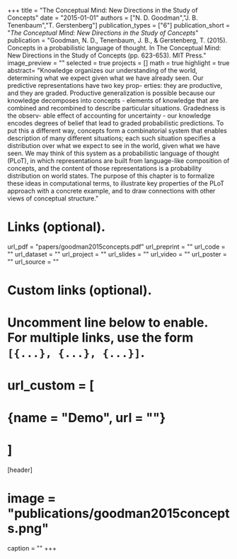 +++
title = "The Conceptual Mind: New Directions in the Study of Concepts"
date = "2015-01-01"
authors = ["N. D. Goodman","J. B. Tenenbaum","T. Gerstenberg"]
publication_types = ["6"]
publication_short = "_The Conceptual Mind: New Directions in the Study of Concepts_"
publication = "Goodman, N. D., Tenenbaum, J. B., & Gerstenberg, T. (2015). Concepts in a probabilistic language of thought. In The Conceptual Mind: New Directions in the Study of Concepts (pp. 623-653). MIT Press."
image_preview = ""
selected = true
projects = []
math = true
highlight = true
abstract= "Knowledge organizes our understanding of the world, determining what we expect given what we have already seen. Our predictive representations have two key prop- erties: they are productive, and they are graded. Productive generalization is possible because our knowledge decomposes into concepts - elements of knowledge that are combined and recombined to describe particular situations. Gradedness is the observ- able effect of accounting for uncertainty - our knowledge encodes degrees of belief that lead to graded probabilistic predictions. To put this a different way, concepts form a combinatorial system that enables description of many different situations; each such situation specifies a distribution over what we expect to see in the world, given what we have seen. We may think of this system as a probabilistic language of thought (PLoT), in which representations are built from language-like composition of concepts, and the content of those representations is a probability distribution on world states. The purpose of this chapter is to formalize these ideas in computational terms, to illustrate key properties of the PLoT approach with a concrete example, and to draw connections with other views of conceptual structure."

# Links (optional).
url_pdf = "papers/goodman2015concepts.pdf"
url_preprint = ""
url_code = ""
url_dataset = ""
url_project = ""
url_slides = ""
url_video = ""
url_poster = ""
url_source = ""

# Custom links (optional).
#   Uncomment line below to enable. For multiple links, use the form `[{...}, {...}, {...}]`.
# url_custom = [
# {name = "Demo", url = ""}
# ]

[header]
# image = "publications/goodman2015concepts.png"
caption = ""
+++